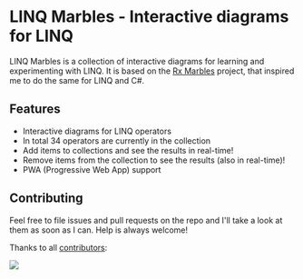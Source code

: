 # LINQ Marbles - Interactive diagrams for LINQ

LINQ Marbles is a collection of interactive diagrams for learning and experimenting with LINQ.
It is based on the [Rx Marbles](http://rxmarbles.com/) project, that inspired me to do the same for LINQ and C#.

## Features
- Interactive diagrams for LINQ operators
- In total 34 operators are currently in the collection
- Add items to collections and see the results in real-time!
- Remove items from the collection to see the results (also in real-time)!
- PWA (Progressive Web App) support

## Contributing
Feel free to file issues and pull requests on the repo and I'll take a look at them as soon as I can. Help is always welcome!

Thanks to all [contributors](https://github.com/linkdotnet/LINQMarbles/graphs/contributors):

<a href="https://github.com/linkdotnet/LINQMarbles/graphs/contributors">
  <img src="https://contrib.rocks/image?repo=linkdotnet/LINQMarbles" />
</a>
